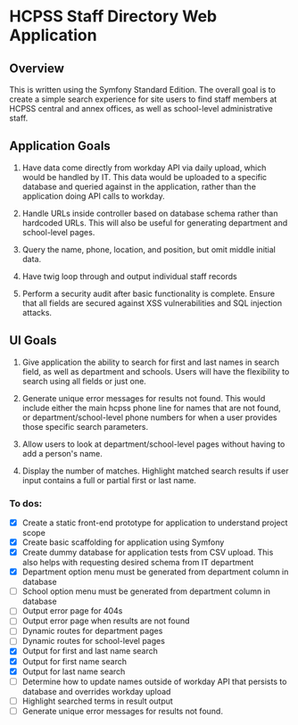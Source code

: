 # HCPSS Staff Directory Web Application

## Overview

This is written using the Symfony Standard Edition. The overall goal is to create a simple search experience for site users to find staff members at HCPSS central and annex offices, as well as school-level administrative staff. 

## Application Goals 

1. Have data come directly from workday API via daily upload, which would be handled by IT. This data would be uploaded to a specific database and queried against in the application, rather than the application doing API calls to workday. 

2. Handle URLs inside controller based on database schema rather than hardcoded URLs. This will also be useful for generating department and school-level pages. 

3. Query the name, phone, location, and position, but omit middle initial data.

4. Have twig loop through and output individual staff records

5. Perform a security audit after basic functionality is complete. Ensure that all fields are secured against XSS vulnerabilities and SQL injection attacks. 

## UI Goals

1. Give application the ability to search for first and last names in search field, as well as department and schools. Users will have the flexibility to search using all fields or just one.

2. Generate unique error messages for results not found. This would include either the main hcpss phone line for names that are not found, or department/school-level phone numbers for when a user provides those specific search parameters.

3. Allow users to look at department/school-level pages without having to add a person's name.

4. Display the number of matches. Highlight matched search results if user input contains a full or partial first or last name. 

### To dos:

- [x] Create a static front-end prototype for application to understand project scope
- [x] Create basic scaffolding for application using Symfony
- [x] Create dummy database for application tests from CSV upload. This also helps with requesting desired schema from IT department
- [x] Department option menu must be generated from department column in database
- [ ] School option menu must be generated from department column in database 
- [ ] Output error page for 404s
- [ ] Output error page when results are not found
- [ ] Dynamic routes for department pages
- [ ] Dynamic routes for school-level pages
- [x] Output for first and last name search
- [x] Output for first name search
- [x] Output for last name search
- [ ] Determine how to update names outside of workday API that persists to database and overrides workday upload
- [ ] Highlight searched terms in result output
- [ ] Generate unique error messages for results not found.

